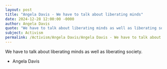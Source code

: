 ```yaml
---
layout: post
title: "Angela Davis - We have to talk about liberating minds"
date: 2024-12-28 12:00:00 -0000
author: Angela Davis
quote: "We have to talk about liberating minds as well as liberating society."
subject: Activism
permalink: /Activism/Angela Davis/Angela Davis - We have to talk about liberating minds
---
```


We have to talk about liberating minds as well as liberating society.

- Angela Davis
